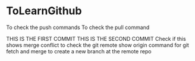 # ToLearnGithub
To check the push commands
To check the pull command

THIS IS THE FIRST COMMIT
THIS IS THE SECOND COMMIT
Check if this shows merge conflict
to check the git remote show origin command
for git fetch and merge
to create a new branch at the remote repo
